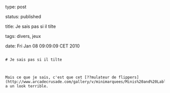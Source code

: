 type: post
status: published
title: Je sais pas si il tilte 
tags: divers, jeux
date: Fri Jan 08 09:09:09 CET 2010
~~~~~~
# Je sais pas si il tilte 

Mais ce que je sais, c'est que cet [??mulateur de flippers](http://www.arcadecrusade.com/gallery/v/minimarquees/Minis%20and%20Lables/hyperpin/construct/)??a un look terrible.